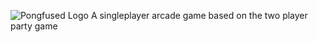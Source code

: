 ![Pongfused Logo](https://sinislosion.net/pongfused/pongfused_logo.png)
 A singleplayer arcade game based on the two player party game
